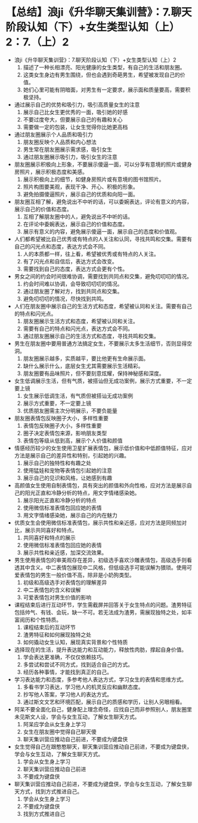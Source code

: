 # 【总结】浪ji《升华聊天集训营》：7.聊天阶段认知（下）+女生类型认知（上）2：7.（上）2

-   浪ji《升华聊天集训营》：7.聊天阶段认知（下）+女生类型认知（上）2
    1.  描述了一种长相漂亮、阳光健康的女生类型，有自己的生活和朋友圈。
    2.  这类女生身边有男生围绕，但也会遇到奇葩男生，希望被发现自己的价值。
    3.  她们心里可能有阴暗面，对男生有一定要求，展示面和质量要高，需要积极坚持。
-   通过展示自己的优势和吸引力，吸引高质量女生的注意
    1.  展示自己比女生更优秀的一面，吸引她的好感
    2.  不要过度夸大，但要展示自己的有趣和关心
    3.  需要做一定的包装，让女生觉得你比她更高档
-   通过朋友圈展示个人品质和吸引力
    1.  朋友圈反映个人品质和内心想法
    2.  男生常在朋友圈展示需求感，吸引女生
    3.  通过朋友圈展示吸引力，吸引女生的注意
-   朋友圈展示积极向上形象，不要展示傻逼一面，可以分享有意境的照片或健身房照片，展示积极态度和美感。
    1.  展示积极向上的细节，如健身房照片或有意境的图书馆照片。
    2.  照片构图要美观，表现干净、开心、积极的形象。
    3.  避免拍摄傻逼照片，展示自己的优质和向阳一面。
-   朋友圈互相了解，避免说出不中听的话，可以委婉表达，评论有意义的内容，展示自己的价值和态度。
    1.  互相了解朋友圈中的人，避免说出不中听的话。
    2.  在评论中委婉表达，展示自己的价值和态度。
    3.  展示有意义的内容，避免展示傻逼一面，展示自己的态度和价值观。
-   人们都希望被比自己优秀或有特点的人关注和认同，寻找共鸣和交集。需要有自己的闪光点和态度，表达方式会不同。
    1.  人的本质都一样，往上看，希望被优秀或有特点的人关注。
    2.  有了闪光点和自信后，表达方式会改变。
    3.  需要找到自己的态度，表达方式会更有个性。
-   男女之间的约会时间很难协调，需要找到共同点和交集，避免叨叨叨的情况。
    1.  约会时间难以协调，会导致叨叨叨的情况。
    2.  通过朋友圈了解对方，找到共同点和交集。
    3.  避免叨叨叨的情况，尽快找到共鸣。
-   人们在朋友圈中展示自己的生活方式和态度，希望被认同和关注。需要有自己的特点和闪光点。
    1.  朋友圈展示生活方式和态度，希望被认同和关注。
    2.  需要有自己的特点和闪光点，表达方式会不同。
    3.  通过朋友圈展示自己的生活方式和态度，寻找共鸣和交集。
-   男生在朋友圈中要用普通方法搞定女生，不要展示太多生活细节，否则显得空洞。
    1.  朋友圈展示越多，实质越平，要比他更有生命展示面。
    2.  缺什么展示什么，底层女生尤其需要展示生活精彩。
    3.  朋友圈要有品味照片，但不要刻意炫耀，保持神秘感和深度。
-   女生低调展示生活，但有气质，被搭讪但无成功案例，展示方式重要，不一定要上镜
    1.  女生展示低调生活，有气质但被搭讪无成功案例
    2.  展示方式重要，不一定要上镜
    3.  优质朋友圈需主次分明展示，不要负能量
-   朋友圈表情包反映圈子大小，多样性重要
    1.  表情包反映圈子大小，多样性重要
    2.  圈子决定表情包来源，影响朋友类型
    3.  表情包等级从低到高，展示个人价值和颜值
-   情感经历较少的女生使用卫星扩展表情包，展示低价值和中低颜值特征，应对方法是展示自己的差异性和特别，引起她的兴趣。
    1.  展示自己的独特性和有趣之处
    2.  使用猛娃和宠物等表情包引起她的注意
    3.  展示自己的见识和风格，让她感到有趣
-   高颜值女生使用自制表情包，具有突出的颜值和外向性格，应对方法是展示自己的阳光正直和冷静分析的特点，用文字情绪感染她。
    1.  展示阳光正直和冷静分析的特点
    2.  使用微信标准表情包回应她的表情
    3.  用文字情绪感染她，展示自己的内在魅力
-   优质女生会使用微信标准表情包，展示共性和亲近感，应对方法是同频加对比，展示共同喜好和特点。
    1.  共同喜好和特点的展示
    2.  使用微信标准表情包回应她的表情
    3.  展示共性和亲近感，加深交流效果。
-   男生使用表情包的审美观存在差异，初级选手喜欢沙雕表情包，高级选手则看透其中含义。中二表情包展现中二风格，但低级选手可能误解为猥琐。使用可爱表情包的男生一般价值不高，除非是小奶狗类型。
    1.  初级和高级选手对表情包的理解差异
    2.  中二表情包的含义和误解
    3.  可爱表情包对男生价值的影响
-   课程结束后进行互动环节，学生需截屏并回答关于女生特点的问题。渣男特征包括帅气、有钱、会玩，缺一不可。若无法成为渣男，需展现独特之处，如丰富阅历和个性特质。
    1.  课程结束后的互动环节
    2.  渣男特征和如何展现独特之处
    3.  如何撬动女生认知，展现真实背景和个性特质
-   选择现在的生活，提升表达能力和互动能力，释放性肉肪，撑起自身价值。
    1.  学会表达更准确，不仅仅依赖技巧。
    2.  多尝试和尝试不同方式，找到适合自己的方式。
    3.  经历各种事情，才能找到真正的自己。
-   学习表达能力和态度，多参考他人表达方式，学习女生的表情和思维方式。
    1.  多看书学习表达，学习他人的机灵反应和幽默态度。
    2.  抄写他人答案，学习他人的表达方式。
    3.  通过斯文文艺和环境匹配，展示自己的质感和学历，让别人另眼相看。
-   阿呆不要全面化自己，健身配上理念奇怪，应找自己而非参照别人，朋友圈里未见斯文人设，学会与女生互动，了解女生聊天方式。
    1.  阿呆应学会从女生身上学习
    2.  女生在朋友圈中觉得自己聊天傻
    3.  聊天集训营应推动自己前进，不要成为键盘侠
-   女生觉得自己在跟憨憨聊天，聊天集训营应推动自己前进，不要成为键盘侠，学会与女生互动，了解女生聊天方式。
    1.  学会从女生身上学习
    2.  聊天集训营应推动自己前进
    3.  不要成为键盘侠
-   聊天集训营应推动自己前进，不要成为键盘侠，学会与女生互动，了解女生聊天方式，找到方式推进自己。
    1.  学会从女生身上学习
    2.  不要成为键盘侠
    3.  找到方式推进自己